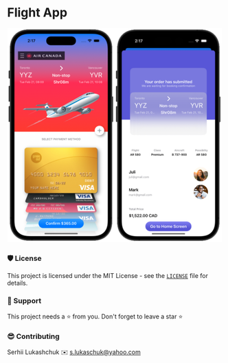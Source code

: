 #  Flight App

<img src="https://github.com/lgreydev/FlightApp/blob/dev/Screenshots/image_001.png" width="250"><img src="https://github.com/lgreydev/FlightApp/blob/dev/Screenshots/image_002.png" width="250">

### 🛡️ License

This project is licensed under the MIT License - see the [`LICENSE`](https://github.com/lgreydev/WalletAnimation/blob/main/License.md) file for details.

### 🙏 Support

This project needs a ⭐️ from you. Don't forget to leave a star ⭐️

### 😎 Contributing
Serhii Lukashchuk ✉️ s.lukaschuk@yahoo.com




